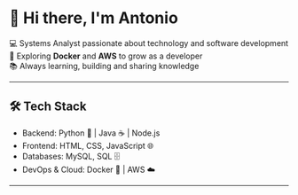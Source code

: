 # 👋 Hi there, I'm Antonio

💻 Systems Analyst passionate about technology and software development  
🚀 Exploring **Docker** and **AWS** to grow as a developer  
📚 Always learning, building and sharing knowledge  

---

## 🛠️ Tech Stack
- Backend: Python 🐍 | Java ☕ | Node.js  
- Frontend: HTML, CSS, JavaScript 🌐  
- Databases: MySQL, SQL 🗄️  
- DevOps & Cloud: Docker 🐳 | AWS ☁️  


---

